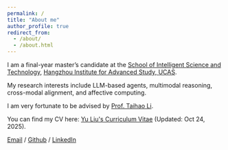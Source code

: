 ```yaml
---
permalink: /
title: "About me"
author_profile: true
redirect_from: 
  - /about/
  - /about.html
---
```

I am a final-year master’s candidate at the [School of Intelligent Science and Technology](http://hias.ucas.ac.cn/znkxyjs/index.htm), [Hangzhou Institute for Advanced Study, UCAS](http://hias.ucas.ac.cn/).

My research interests include LLM-based agents, multimodal reasoning, cross-modal alignment, and affective computing.

I am very fortunate to be advised by [Prof. Taihao Li](https://people.ucas.ac.cn/~0070909).

You can find my CV here: [Yu Liu's Curriculum Vitae](../assets/Yu_Liu_CV.pdf) (Updated: Oct 24, 2025).

[Email](mailto:liuyu233@mails.ucas.ac.cn) / [Github](https://github.com/YultheConkor) / [LinkedIn](https://www.linkedin.com/in/yu-liu-1b8004238/)
